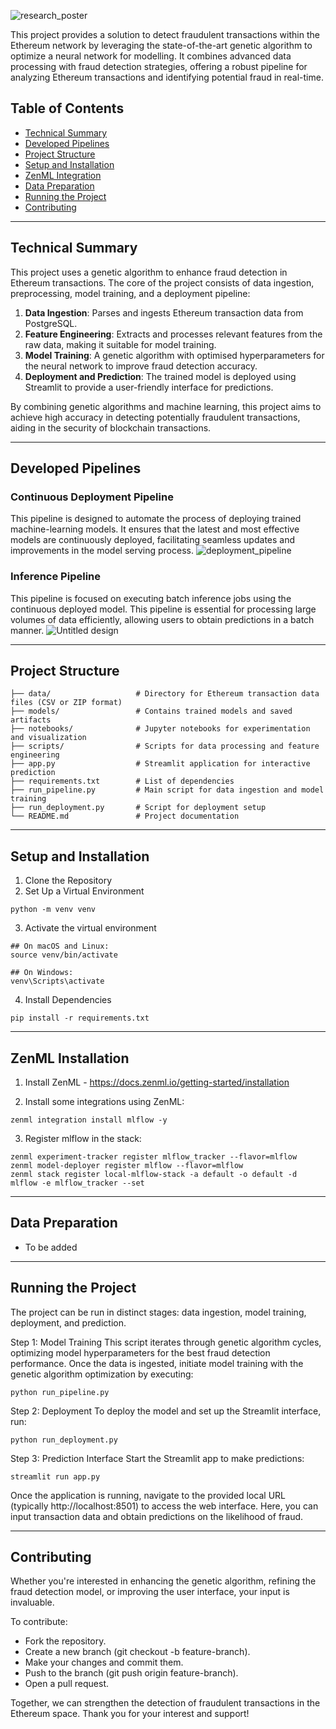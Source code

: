 ![research_poster](https://github.com/user-attachments/assets/c2bde2f2-e94c-4730-9d6c-e24fee8c6c56)

This project provides a solution to detect fraudulent transactions within the Ethereum network by leveraging the state-of-the-art genetic algorithm to optimize a neural network for modelling. It combines advanced data processing with fraud detection strategies, offering a robust pipeline for analyzing Ethereum transactions and identifying potential fraud in real-time.

## Table of Contents
- [Technical Summary](#technical-summary)
- [Developed Pipelines](#developed-pipelines)
- [Project Structure](#project-structure)
- [Setup and Installation](#setup-and-installation)
- [ZenML Integration](#zenml-installation)
- [Data Preparation](#data-preparation)
- [Running the Project](#running-the-project)
- [Contributing](#contributing)

---

## Technical Summary

This project uses a genetic algorithm to enhance fraud detection in Ethereum transactions. The core of the project consists of data ingestion, preprocessing, model training, and a deployment pipeline:

1. **Data Ingestion**: Parses and ingests Ethereum transaction data from PostgreSQL.
2. **Feature Engineering**: Extracts and processes relevant features from the raw data, making it suitable for model training.
3. **Model Training**: A genetic algorithm with optimised hyperparameters for the neural network to improve fraud detection accuracy.
4. **Deployment and Prediction**: The trained model is deployed using Streamlit to provide a user-friendly interface for predictions.

By combining genetic algorithms and machine learning, this project aims to achieve high accuracy in detecting potentially fraudulent transactions, aiding in the security of blockchain transactions.

---

## Developed Pipelines
### Continuous Deployment Pipeline
This pipeline is designed to automate the process of deploying trained machine-learning models. It ensures that the latest and most effective models are continuously deployed, facilitating seamless updates and improvements in the model serving process.
![deployment_pipeline](https://github.com/user-attachments/assets/46d25235-00ed-4876-91e0-35edaca7d996)


### Inference Pipeline
This pipeline is focused on executing batch inference jobs using the continuous deployed model. This pipeline is essential for processing large volumes of data efficiently, allowing users to obtain predictions in a batch manner.
![Untitled design](https://github.com/user-attachments/assets/174f1086-28e4-402b-bc30-7fcbfb14a58f)

---

## Project Structure

```plaintext
├── data/                   # Directory for Ethereum transaction data files (CSV or ZIP format)
├── models/                 # Contains trained models and saved artifacts
├── notebooks/              # Jupyter notebooks for experimentation and visualization
├── scripts/                # Scripts for data processing and feature engineering
├── app.py                  # Streamlit application for interactive prediction
├── requirements.txt        # List of dependencies
├── run_pipeline.py         # Main script for data ingestion and model training
├── run_deployment.py       # Script for deployment setup
└── README.md               # Project documentation
```

---


## Setup and Installation
1. Clone the Repository
2. Set Up a Virtual Environment
```
python -m venv venv
```
3. Activate the virtual environment
```
## On macOS and Linux:
source venv/bin/activate
```
```
## On Windows:
venv\Scripts\activate
```
4. Install Dependencies
```
pip install -r requirements.txt
```

---


## ZenML Installation
1. Install ZenML - https://docs.zenml.io/getting-started/installation 

2. Install some integrations using ZenML:
```
zenml integration install mlflow -y
```

3. Register mlflow in the stack:
```
zenml experiment-tracker register mlflow_tracker --flavor=mlflow
zenml model-deployer register mlflow --flavor=mlflow
zenml stack register local-mlflow-stack -a default -o default -d mlflow -e mlflow_tracker --set
```

---


## Data Preparation

- To be added


---


## Running the Project
The project can be run in distinct stages: data ingestion, model training, deployment, and prediction.

Step 1: Model Training
This script iterates through genetic algorithm cycles, optimizing model hyperparameters for the best fraud detection performance. Once the data is ingested, initiate model training with the genetic algorithm optimization by executing:
```
python run_pipeline.py
```

Step 2: Deployment
To deploy the model and set up the Streamlit interface, run:
```
python run_deployment.py
```

Step 3: Prediction Interface
Start the Streamlit app to make predictions:
```
streamlit run app.py
```

Once the application is running, navigate to the provided local URL (typically http://localhost:8501) to access the web interface. Here, you can input transaction data and obtain predictions on the likelihood of fraud.

---


## Contributing
Whether you're interested in enhancing the genetic algorithm, refining the fraud detection model, or improving the user interface, your input is invaluable.

To contribute:

- Fork the repository.
- Create a new branch (git checkout -b feature-branch).
- Make your changes and commit them.
- Push to the branch (git push origin feature-branch).
- Open a pull request.

Together, we can strengthen the detection of fraudulent transactions in the Ethereum space. Thank you for your interest and support!
